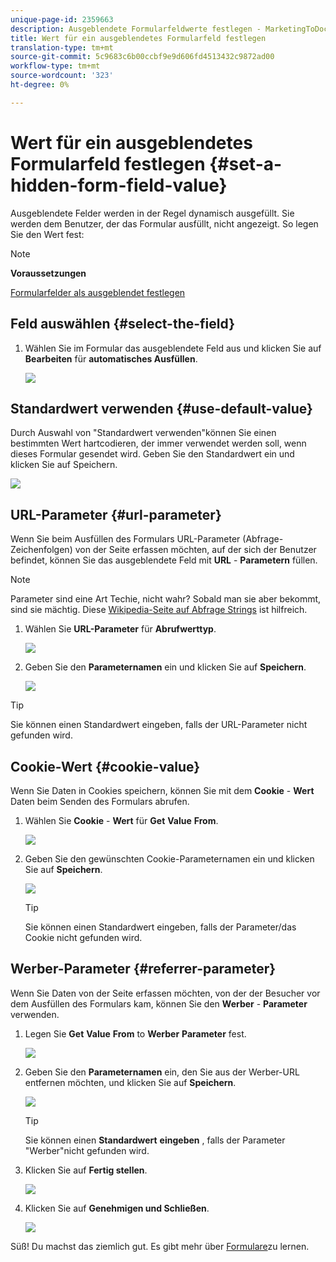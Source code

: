 ```yaml
---
unique-page-id: 2359663
description: Ausgeblendete Formularfeldwerte festlegen - MarketingToDocs - Produktdokumentation
title: Wert für ein ausgeblendetes Formularfeld festlegen
translation-type: tm+mt
source-git-commit: 5c9683c6b00ccbf9e9d606fd4513432c9872ad00
workflow-type: tm+mt
source-wordcount: '323'
ht-degree: 0%

---
```



# Wert für ein ausgeblendetes Formularfeld festlegen {#set-a-hidden-form-field-value}

Ausgeblendete Felder werden in der Regel dynamisch ausgefüllt. Sie werden dem Benutzer, der das Formular ausfüllt, nicht angezeigt. So legen Sie den Wert fest:

>[!NOTE]
>
>**Voraussetzungen**
>
>[Formularfelder als ausgeblendet festlegen](set-a-form-field-as-hidden.md)

## Feld auswählen {#select-the-field}

1. Wählen Sie im Formular das ausgeblendete Feld aus und klicken Sie auf **Bearbeiten** für **automatisches Ausfüllen**.

   ![](assets/autofill.png)

## Standardwert verwenden {#use-default-value}

Durch Auswahl von &quot;Standardwert verwenden&quot;können Sie einen bestimmten Wert hartcodieren, der immer verwendet werden soll, wenn dieses Formular gesendet wird. Geben Sie den Standardwert ein und klicken Sie auf Speichern.

![](assets/image2014-9-15-13-3a5-3a27.png)

## URL-Parameter {#url-parameter}

Wenn Sie beim Ausfüllen des Formulars URL-Parameter (Abfrage-Zeichenfolgen) von der Seite erfassen möchten, auf der sich der Benutzer befindet, können Sie das ausgeblendete Feld mit **URL** - **Parametern** füllen.

>[!NOTE]
>
>Parameter sind eine Art Techie, nicht wahr? Sobald man sie aber bekommt, sind sie mächtig. Diese [Wikipedia-Seite auf Abfrage Strings](http://en.wikipedia.org/wiki/Query_string) ist hilfreich.

1. Wählen Sie **URL-Parameter** für **Abrufwerttyp**.

   ![](assets/image2014-9-15-13-3a6-3a48.png)

1. Geben Sie den **Parameternamen** ein und klicken Sie auf **Speichern**.

   ![](assets/image2014-9-15-13-3a7-3a35.png)

>[!TIP]
>
>Sie können einen Standardwert eingeben, falls der URL-Parameter nicht gefunden wird.

## Cookie-Wert {#cookie-value}

Wenn Sie Daten in Cookies speichern, können Sie mit dem **Cookie** - **Wert** Daten beim Senden des Formulars abrufen.

1. Wählen Sie **Cookie** - **Wert** für **Get** **Value** **From**.

   ![](assets/image2014-9-15-13-3a8-3a21.png)

1. Geben Sie den gewünschten Cookie-Parameternamen ein und klicken Sie auf **Speichern**.

   ![](assets/image2014-9-15-13-3a8-3a43.png)

   >[!TIP]
   >
   >Sie können einen Standardwert eingeben, falls der Parameter/das Cookie nicht gefunden wird.

## Werber-Parameter {#referrer-parameter}

Wenn Sie Daten von der Seite erfassen möchten, von der der Besucher vor dem Ausfüllen des Formulars kam, können Sie den **Werber** - **Parameter** verwenden.

1. Legen Sie **Get** **Value** **From** to **Werber** **Parameter** fest.

   ![](assets/image2014-9-15-13-3a9-3a31.png)

1. Geben Sie den **Parameternamen** ein, den Sie aus der Werber-URL entfernen möchten, und klicken Sie auf **Speichern**.

   ![](assets/image2014-9-15-13-3a9-3a56.png)

   >[!TIP]
   >
   >Sie können einen **Standardwert** **eingeben** , falls der Parameter &quot;Werber&quot;nicht gefunden wird.

1. Klicken Sie auf **Fertig stellen**.

   ![](assets/image2014-9-15-13-3a10-3a26.png)

1. Klicken Sie auf **Genehmigen und Schließen**.

   ![](assets/image2014-9-15-13-3a10-3a43.png)

Süß! Du machst das ziemlich gut. Es gibt mehr über [Formulare](http://docs.marketo.com/display/docs/forms)zu lernen.
